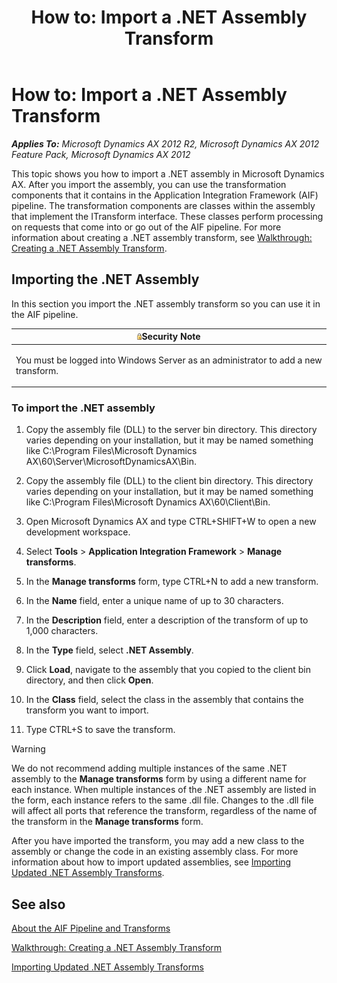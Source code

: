 ﻿---
title: 'How to: Import a .NET Assembly Transform'
TOCTitle: 'How to: Import a .NET Assembly Transform'
ms:assetid: 972112ef-46a3-4432-8cf3-d79e83b5e438
ms:mtpsurl: https://technet.microsoft.com/en-us/library/Gg879513(v=AX.60)
ms:contentKeyID: 35247753
ms.date: 11/07/2012
mtps_version: v=AX.60
---

# How to: Import a .NET Assembly Transform 


_**Applies To:** Microsoft Dynamics AX 2012 R2, Microsoft Dynamics AX 2012 Feature Pack, Microsoft Dynamics AX 2012_

This topic shows you how to import a .NET assembly in Microsoft Dynamics AX. After you import the assembly, you can use the transformation components that it contains in the Application Integration Framework (AIF) pipeline. The transformation components are classes within the assembly that implement the ITransform interface. These classes perform processing on requests that come into or go out of the AIF pipeline. For more information about creating a .NET assembly transform, see [Walkthrough: Creating a .NET Assembly Transform](walkthrough-creating-a-net-assembly-transform.md).

## Importing the .NET Assembly

In this section you import the .NET assembly transform so you can use it in the AIF pipeline.

<table>
<colgroup>
<col style="width: 100%" />
</colgroup>
<thead>
<tr class="header">
<th><img src="images/Ee355075.alert_security(AX.60).gif" title="Security note" alt="Security note" /><strong>Security Note</strong></th>
</tr>
</thead>
<tbody>
<tr class="odd">
<td><p>You must be logged into Windows Server as an administrator to add a new transform.</p></td>
</tr>
</tbody>
</table>


### To import the .NET assembly

1.  Copy the assembly file (DLL) to the server bin directory. This directory varies depending on your installation, but it may be named something like C:\\Program Files\\Microsoft Dynamics AX\\60\\Server\\MicrosoftDynamicsAX\\Bin.

2.  Copy the assembly file (DLL) to the client bin directory. This directory varies depending on your installation, but it may be named something like C:\\Program Files\\Microsoft Dynamics AX\\60\\Client\\Bin.

3.  Open Microsoft Dynamics AX and type CTRL+SHIFT+W to open a new development workspace.

4.  Select **Tools** \> **Application Integration Framework** \> **Manage transforms**.

5.  In the **Manage transforms** form, type CTRL+N to add a new transform.

6.  In the **Name** field, enter a unique name of up to 30 characters.

7.  In the **Description** field, enter a description of the transform of up to 1,000 characters.

8.  In the **Type** field, select **.NET Assembly**.

9.  Click **Load**, navigate to the assembly that you copied to the client bin directory, and then click **Open**.

10. In the **Class** field, select the class in the assembly that contains the transform you want to import.

11. Type CTRL+S to save the transform.


> [!WARNING]
> <P>We do not recommend adding multiple instances of the same .NET assembly to the <STRONG>Manage transforms</STRONG> form by using a different name for each instance. When multiple instances of the .NET assembly are listed in the form, each instance refers to the same .dll file. Changes to the .dll file will affect all ports that reference the transform, regardless of the name of the transform in the <STRONG>Manage transforms</STRONG> form.</P>



After you have imported the transform, you may add a new class to the assembly or change the code in an existing assembly class. For more information about how to import updated assemblies, see [Importing Updated .NET Assembly Transforms](importing-updated-net-assembly-transforms.md).

## See also

[About the AIF Pipeline and Transforms](about-the-aif-pipeline-and-transforms.md)

[Walkthrough: Creating a .NET Assembly Transform](walkthrough-creating-a-net-assembly-transform.md)

[Importing Updated .NET Assembly Transforms](importing-updated-net-assembly-transforms.md)

